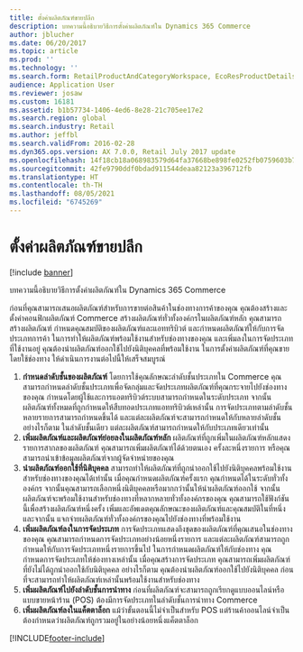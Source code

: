 ```yaml
---
title: ตั้งค่าผลิตภัณฑ์ขายปลีก
description: บทความนี้อธิบายวิธีการตั้งค่าผลิตภัณฑ์ใน Dynamics 365 Commerce
author: jblucher
ms.date: 06/20/2017
ms.topic: article
ms.prod: ''
ms.technology: ''
ms.search.form: RetailProductAndCategoryWorkspace, EcoResProductDetails
audience: Application User
ms.reviewer: josaw
ms.custom: 16181
ms.assetid: b1b57734-1406-4ed6-8e28-21c705ee17e2
ms.search.region: global
ms.search.industry: Retail
ms.author: jeffbl
ms.search.validFrom: 2016-02-28
ms.dyn365.ops.version: AX 7.0.0, Retail July 2017 update
ms.openlocfilehash: 14f18cb18a068983579d64fa37668be898fe0252fb0759603b7d0a14ec0e0181
ms.sourcegitcommit: 42fe9790ddf0bdad911544deaa82123a396712fb
ms.translationtype: HT
ms.contentlocale: th-TH
ms.lasthandoff: 08/05/2021
ms.locfileid: "6745269"
---
```

# <a name="set-up-retail-products"></a>ตั้งค่าผลิตภัณฑ์ขายปลีก

[!include [banner](includes/banner.md)]

บทความนี้อธิบายวิธีการตั้งค่าผลิตภัณฑ์ใน Dynamics 365 Commerce

ก่อนที่คุณสามารถเสนอผลิตภัณฑ์สำหรับการขายต่อสินค้าในช่องทางการค้าของคุณ คุณต้องสร้างและตั้งค่าคอนฟิกผลิตภัณฑ์ Commerce สร้างผลิตภัณฑ์ทั่วทั้งองค์กรในผลิตภัณฑ์หลัก คุณสามารถสร้างผลิตภัณฑ์ กำหนดคุณสมบัติของผลิตภัณฑ์และแอททริบิวต์ และกำหนดผลิตภัณฑ์ให้กับการจัดประเภทการค้า ในการทำให้ผลิตภัณฑ์พร้อมใช้งานสำหรับช่องทางของคุณ และเพิ่มลงในการจัดประเภทที่ใช้งานอยู่ คุณต้องนำผลิตภัณฑ์ออกใช้ไปยังนิติบุคคลที่พร้อมใช้งาน ในการตั้งค่าผลิตภัณฑ์ที่คุณขายโดยใช้ช่องทาง ให้ดำเนินการงานต่อไปนี้ให้เสร็จสมบูรณ์

1. **กำหนดลำดับชั้นของผลิตภัณฑ์** โดยการใช้คุณลักษณะลำดับชั้นประเภทใน Commerce คุณสามารถกำหนดลำดับชั้นประเภทเพื่อจัดกลุ่มและจัดประเภทผลิตภัณฑ์ที่คุณกระจายไปยังช่องทางของคุณ กำหนดโดยผู้ใช้และการแอตทริบิวต์ระบบสามารถกำหนดในระดับประเภท จากนั้น ผลิตภัณฑ์ทั้งหมดที่ถูกกำหนดให้สืบทอดประเภทแอททริบิวต์เหล่านั้น การจัดประเภทตามลำดับชั้นหลายรายการสามารถกำหนดขึ้นได้ และแต่ละผลิตภัณฑ์จะสามารถกำหนดให้กับหลายลำดับชั้น อย่างไรก็ตาม ในลำดับชั้นเดียว แต่ละผลิตภัณฑ์สามารถกำหนดให้กับประเภทเดียวเท่านั้น
2. **เพิ่มผลิตภัณฑ์และผลิตภัณฑ์ย่อยลงในผลิตภัณฑ์หลัก** ผลิตภัณฑ์ที่ถูกเพิ่มในผลิตภัณฑ์หลักแสดงรายการสากลของผลิตภัณฑ์ คุณสามารถเพิ่มผลิตภัณฑ์ได้ด้วยตนเอง ครั้งละหนึ่งรายการ หรือคุณสามารถนำเข้าข้อมูลผลิตภัณฑ์จากผู้จัดจำหน่ายของคุณ
3. **นำผลิตภัณฑ์ออกใช้ที่นิติบุคคล** สามารถทำให้ผลิตภัณฑ์ที่ถูกนำออกใช้ไปยังนิติบุคคลพร้อมใช้งานสำหรับช่องทางของคุณได้เท่านั้น เมื่อคุณกำหนดผลิตภัณฑ์ครั้งแรก คุณกำหนดได้ในระดับทั่วทั้งองค์กร จากนั้นคุณสามารถเลือกหนึ่งนิติบุคคลหรือมากกว่านั้นให้นำผลิตภัณฑ์ออกใช้ จากนั้น ผลิตภัณฑ์จะพร้อมใช้งานสำหรับช่องทางที่หลากหลายทั่วทั้งองค์กรของคุณ คุณสามารถใช้ฟังก์ชันนี้เพื่อสร้างผลิตภัณฑ์หนึ่งครั้ง เพิ่มและอัพเดตคุณลักษณะของผลิตภัณฑ์และคุณสมบัติในที่หนึ่ง และจากนั้น แจกจ่ายผลิตภัณฑ์ทั่วทั้งองค์กรของคุณไปยังช่องทางที่พร้อมใช้งาน
4. **เพิ่มผลิตภัณฑ์ลงในการจัดประเภท** การจัดประเภทแสดงถึงชุดของผลิตภัณฑ์ที่คุณเสนอในช่องทางของคุณ คุณสามารถกำหนดการจัดประเภทอย่างน้อยหนึ่งรายการ และแต่ละผลิตภัณฑ์สามารถถูกกำหนดให้กับการจัดประเภทหนึ่งรายการขึ้นไป ในการกำหนดผลิตภัณฑ์ให้กับช่องทาง คุณกำหนดการจัดประเภทให้ช่องทางเหล่านั้น เมื่อคุณสร้างการจัดประเภท คุณสามารถเพิ่มผลิตภัณฑ์ที่ยังไม่ได้ถูกนำออกใช้กับนิติบุคคล อย่างไรก็ตาม คุณต้องนำผลิตภัณฑ์ออกใช้ไปยังนิติบุคคล ก่อนที่จะสามารถทำให้ผลิตภัณฑ์เหล่านั้นพร้อมใช้งานสำหรับช่องทาง
5. **เพิ่มผลิตภัณฑ์ไปยังลำดับชั้นการนำทาง** ก่อนที่ผลิตภัณฑ์จะสามารถถูกเรียกดูแบบออนไลน์หรือแบบขายหน้าร้าน (POS) ต้องมีการจัดประเภทในลำดับชั้นการนำทาง Commerce
6. **เพิ่มผลิตภัณฑ์ลงในแค็ตตาล็อก** แม้ว่าขั้นตอนนี้ไม่จำเป็นสำหรับ POS แต่ร้านค้าออนไลน์จำเป็นต้องกำหนดว่าผลิตภัณฑ์ถูกรวมอยู่ในอย่างน้อยหนึ่งแค็ตตาล็อก


[!INCLUDE[footer-include](../includes/footer-banner.md)]